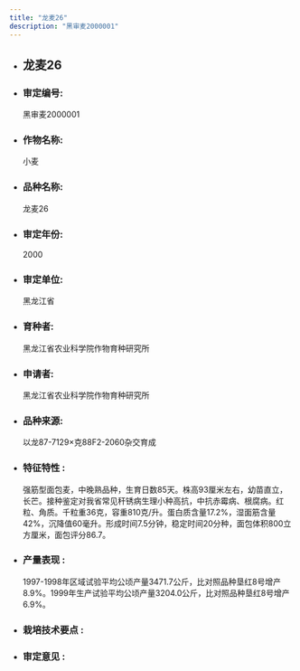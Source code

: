 ```yaml
---
title: "龙麦26"
description: "黑审麦2000001"
---
```

* ## 龙麦26
* ###  审定编号:  
   黑审麦2000001

*  ### 作物名称:  
   小麦

*   ###  品种名称: 
    龙麦26

*   ### 审定年份: 
    2000

*   ### 审定单位:  
    黑龙江省

*   ### 育种者:  
    黑龙江省农业科学院作物育种研究所

*   ### 申请者:  
    黑龙江省农业科学院作物育种研究所

*   ### 品种来源:  
    以龙87-7129×克88F2-2060杂交育成

*   ### 特征特性 : 
    强筋型面包麦，中晚熟品种，生育日数85天。株高93厘米左右，幼苗直立，长芒。接种鉴定对我省常见秆锈病生理小种高抗，中抗赤霉病、根腐病。红粒、角质。千粒重36克，容重810克/升。蛋白质含量17.2%，湿面筋含量42%，沉降值60毫升。形成时间7.5分钟，稳定时间20分种，面包体积800立方厘米，面包评分86.7。

*   ### 产量表现 : 
    1997-1998年区域试验平均公顷产量3471.7公斤，比对照品种垦红8号增产8.9%。1999年生产试验平均公顷产量3204.0公斤，比对照品种垦红8号增产6.9%。

*   ### 栽培技术要点 : 
    

*   ### 审定意见 : 
    
